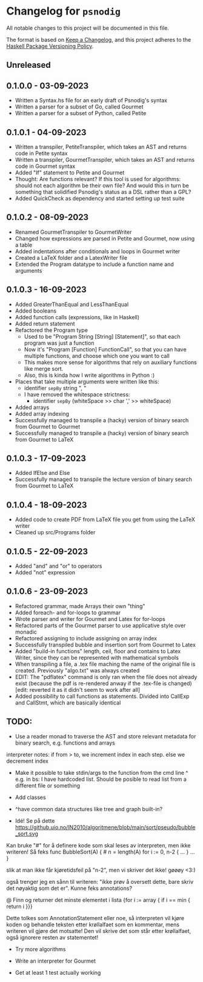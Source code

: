 # Changelog for `psnodig`

All notable changes to this project will be documented in this file.

The format is based on [Keep a Changelog](https://keepachangelog.com/en/1.0.0/),
and this project adheres to the
[Haskell Package Versioning Policy](https://pvp.haskell.org/).

## Unreleased

## 0.1.0.0 - 03-09-2023

- Written a Syntax.hs file for an early draft of Psnodig's syntax
- Written a parser for a subset of Go, called Gourmet
- Written a parser for a subset of Python, called Petite

## 0.1.0.1 - 04-09-2023

- Written a transpiler, PetiteTranspiler, which takes an AST and returns code in Petite syntax
- Written a transpiler, GourmetTranspiler, which takes an AST and returns code in Gourmet syntax
- Added "If" statement to Petite and Gourmet
- Thought: Are functions relevant? If this tool is used for algorithms: should not each algorithm be their own file? And would this in turn be something that solidified Psnodig's status as a DSL rather than a GPL?
- Added QuickCheck as dependency and started setting up test suite

## 0.1.0.2 - 08-09-2023

- Renamed GourmetTranspiler to GourmetWriter
- Changed how expressions are parsed in Petite and Gourmet, now using a table
- Added indentations after conditionals and loops in Gourmet writer
- Created a LaTeX folder and a LatexWriter file
- Extended the Program datatype to include a function name and arguments

## 0.1.0.3 - 16-09-2023

- Added GreaterThanEqual and LessThanEqual
- Added booleans
- Added function calls (expressions, like in Haskell)
- Added return statement
- Refactored the Program type
  - Used to be "Program String [String] [Statement]", so that each program was just a function
  - Now it's "Program [Function] FunctionCall", so that you can have multiple functions, and choose which one you want to call
  - This makes more sense for algorithms that rely on auxiliary functions like merge sort.
  - Also, this is kinda how I write algorithms in Python :)
- Places that take multiple arguments were written like this:
  - identifier `sepBy` string ", "
  - I have removed the whitespace strictness:
    - identifier `sepBy` (whiteSpace >> char ',' >> whiteSpace)
- Added arrays
- Added array indexing
- Successfully managed to transpile a (hacky) version of binary search from Gourmet to Gourmet
- Successfully managed to transpile a (hacky) version of binary search from Gourmet to LaTeX

## 0.1.0.3 - 17-09-2023

- Added IfElse and Else
- Successfully managed to transpile the lecture version of binary search from Gourmet to LaTeX

## 0.1.0.4 - 18-09-2023

- Added code to create PDF from LaTeX file you get from using the LaTeX writer
- Cleaned up src/Programs folder

## 0.1.0.5 - 22-09-2023

- Added "and" and "or" to operators
- Added "not" expression

## 0.1.0.6 - 23-09-2023

- Refactored grammar, made Arrays their own "thing"
- Added foreach- and for-loops to grammar
- Wrote parser and writer for Gourmet and Latex for for-loops
- Refactored parts of the Gourmet parser to use applicative style over monadic
- Refactored assigning to include assigning on array index
- Successfully transpiled bubble and insertion sort from Gourmet to Latex
- Added "build-in functions" length, ceil, floor and contains to Latex Writer, since they can be represented with mathematical symbols
- When transpiling a file, a .tex file maching the name of the original file is created. Previously "algo.txt" was always created
- EDIT: The "pdflatex" command is only ran when the file does not already exist (because the pdf is re-rendered anway if the .tex-file is changed) [edit: reverted it as it didn't seem to work after all]
- Added possibility to call functions as statements. Divided into CallExp and CallStmt, which are basically identical

## TODO:

- Use a reader monad to traverse the AST and store relevant metadata for binary search, e.g. functions and arrays

interpreter notes:
if from > to, we increment index in each step.
else we decrement index

- Make it possible to take stdin/args to the function from the cmd line
  ^ e.g. in bs: I have hardcoded list. Should be posible to read list from a different file or something

- Add classes
- ^have common data structures like tree and graph built-in?

- Idé! Se på dette https://github.uio.no/IN2010/algoritmene/blob/main/sort/pseudo/bubble_sort.svg

Kan bruke "#" for å definere kode som skal leses av interpreten, men ikke writeren! Så feks
func BubbleSort(A) { # n = length(A)
for i := 0, n-2 { ... }
...
}

slik at man ikke får kjøretidsfeil på "n-2", men vi skriver det ikke! gøøøy <3:)

også trenger jeg en sånn til writeren: "ikke prøv å oversett dette, bare skriv det nøyaktig som det er". Kunne feks annotations?

@ Finn og returner det minste elementet i lista
{for i := array { if i == min { return i }}}

Dette tolkes som AnnotationStatement eller noe, så interpreten vil kjøre koden og behandle teksten etter krøllalfaet som en kommentar, mens writeren vil gjøre det motsatte! Den vil skrive det som står etter krøllalfaet, også ignorere resten av statementet!

- Try more algorithms

- Write an interpreter for Gourmet

- Get at least 1 test actually working
